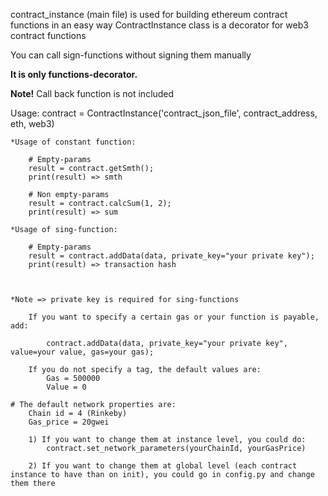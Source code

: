 
contract_instance (main file) is used for building ethereum contract functions in an easy way
ContractInstance class is a decorator for web3 contract functions

You can call sign-functions without signing them manually

**It is only functions-decorator.** 

**Note!** Call back function is not included 

Usage:
    contract = ContractInstance('contract_json_file', contract_address, eth, web3)
    
    *Usage of constant function:
    
        # Empty-params
        result = contract.getSmth();
        print(result) => smth

        # Non empty-params 
        result = contract.calcSum(1, 2);
        print(result) => sum

    *Usage of sing-function:
    
        # Empty-params
        result = contract.addData(data, private_key="your private key");
        print(result) => transaction hash

       

    *Note => private key is required for sing-functions
    
        If you want to specify a certain gas or your function is payable, add: 
        
            contract.addData(data, private_key="your private key", value=your value, gas=your gas);

        If you do not specify a tag, the default values are:
            Gas = 500000
            Value = 0

    # The default network properties are:
        Chain id = 4 (Rinkeby)
        Gas_price = 20gwei

        1) If you want to change them at instance level, you could do:
            contract.set_network_parameters(yourChainId, yourGasPrice)

        2) If you want to change them at global level (each contract instance to have than on init), you could go in config.py and change them there
